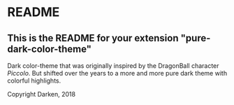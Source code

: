 # README
## This is the README for your extension "pure-dark-color-theme"

Dark color-theme that was originally inspired by the DragonBall character _Piccolo_. But shifted over the years to a more and more
pure dark theme with colorful highlights.

Copyright Darken, 2018
